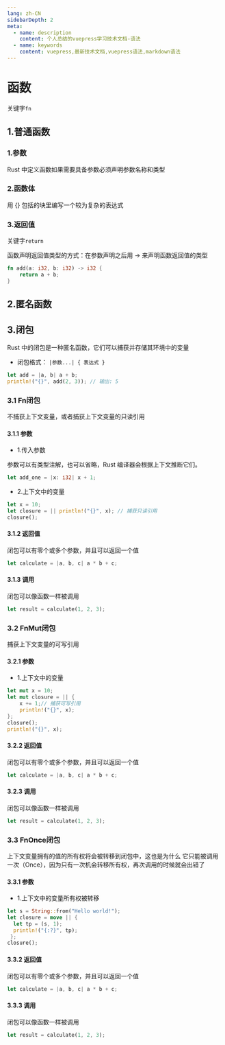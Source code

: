 ```yaml
---
lang: zh-CN
sidebarDepth: 2
meta:
  - name: description
    content: 个人总结的vuepress学习技术文档-语法
  - name: keywords
    content: vuepress,最新技术文档,vuepress语法,markdown语法
---
```


# 函数

关键字`fn`

## 1.普通函数

### 1.参数

Rust 中定义函数如果需要具备参数必须声明参数名称和类型

### 2.函数体

用 {} 包括的块里编写一个较为复杂的表达式

### 3.返回值

关键字`return`

函数声明返回值类型的方式：在参数声明之后用 -> 来声明函数返回值的类型

```rust
fn add(a: i32, b: i32) -> i32 {
    return a + b;
}
```

## 2.匿名函数

## 3.闭包

Rust 中的闭包是一种匿名函数，它们可以捕获并存储其环境中的变量

- 闭包格式： `|参数...| { 表达式 }`

```rust
let add = |a, b| a + b;
println!("{}", add(2, 3)); // 输出: 5
```

### 3.1 Fn闭包

不捕获上下⽂变量，或者捕获上下⽂变量的只读引⽤

#### 3.1.1 参数

- 1.传入参数

参数可以有类型注解，也可以省略，Rust 编译器会根据上下文推断它们。

```rust
let add_one = |x: i32| x + 1;
```

- 2.上下文中的变量

```rust
let x = 10;
let closure = || println!("{}", x); // 捕获只读引用
closure();
```

#### 3.1.2 返回值

闭包可以有零个或多个参数，并且可以返回一个值

```rust
let calculate = |a, b, c| a * b + c;
```

#### 3.1.3 调用

闭包可以像函数一样被调用

```rust
let result = calculate(1, 2, 3);
```

### 3.2 FnMut闭包

捕获上下⽂变量的可写引⽤

#### 3.2.1 参数

- 1.上下文中的变量

```rust
let mut x = 10;
let mut closure = || {
    x += 1;// 捕获可写引用
    println!("{}", x);
};
closure();
println!("{}", x);
```

#### 3.2.2 返回值

闭包可以有零个或多个参数，并且可以返回一个值

```rust
let calculate = |a, b, c| a * b + c;
```

#### 3.2.3 调用

闭包可以像函数一样被调用

```rust
let result = calculate(1, 2, 3);
```

### 3.3 FnOnce闭包

上下⽂变量拥有的值的所有权将会被转移到闭包中，这也是为什么
它只能被调⽤⼀次（Once），因为只有⼀次机会转移所有权，再次调⽤的时候就会出错了

#### 3.3.1 参数

- 1.上下文中的变量所有权被转移

```rust
let s = String::from("Hello world!");
let closure = move || {
  let tp = (s, 1);
  println!("{:?}", tp);
 };
closure();
```

#### 3.3.2 返回值

闭包可以有零个或多个参数，并且可以返回一个值

```rust
let calculate = |a, b, c| a * b + c;
```

#### 3.3.3 调用

闭包可以像函数一样被调用

```rust
let result = calculate(1, 2, 3);
```
